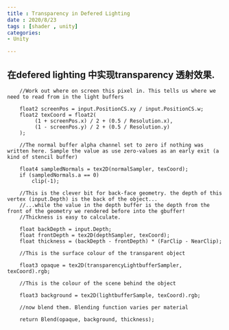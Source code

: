 ```yaml
---
title : Transparency in Defered Lighting 
date : 2020/8/23
tags : [shader , unity]
categories: 
- Unity

---
```


## 在defered lighting 中实现transparency 透射效果.

        //Work out where on screen this pixel in. This tells us where we need to read from in the light buffers

        float2 screenPos = input.PositionCS.xy / input.PositionCS.w;
        float2 texCoord = float2(
        	 (1 + screenPos.x) / 2 + (0.5 / Resolution.x),
        	 (1 - screenPos.y) / 2 + (0.5 / Resolution.y)
        );

        //The normal buffer alpha channel set to zero if nothing was written here. Sample the value as use zero-values as an early exit (a kind of stencil buffer)

        float4 sampledNormals = tex2D(normalSampler, texCoord);
        if (sampledNormals.a == 0)
            clip(-1);

        //This is the clever bit for back-face geometry. the depth of this vertex (input.Depth) is the back of the object...
        //...while the value in the depth buffer is the depth from the front of the geometry we rendered before into the gbuffer!
        //Thickness is easy to calculate.

        float backDepth = input.Depth;
        float frontDepth = tex2D(depthSampler, texCoord);
        float thickness = (backDepth - frontDepth) * (FarClip - NearClip);

        //This is the surface colour of the transparent object

        float3 opaque = tex2D(transparencyLightbufferSampler, texCoord).rgb;

        //This is the colour of the scene behind the object

        float3 background = tex2D(lightbufferSample, texCoord).rgb;

        //now blend them. Blending function varies per material

        return Blend(opaque, background, thickness);
